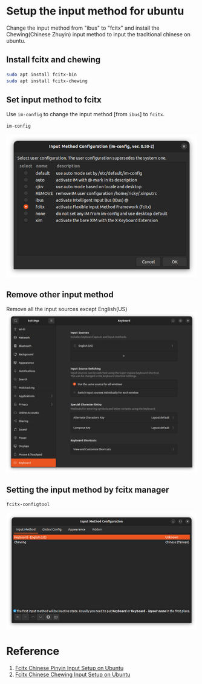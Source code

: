 # Setup the input method for ubuntu
Change the input method from "ibus" to "fcitx" and install the Chewing(Chinese Zhuyin) input method to input the traditional chinese on ubuntu.

## Install fcitx and chewing
```sh
sudo apt install fcitx-bin
sudo apt install fcitx-chewing
```

## Set input method to fcitx
Use `im-config` to change the input method [from `ibus`] to `fcitx`.
```sh
im-config
```
![Select fcitx](figs/to_fcitx.png)

## Remove other input method
Remove all the input sources except English(US)
![Remove input method](figs/remove_others.png)

## Setting the input method by fcitx manager
```sh
fcitx-configtool
```
![fcitx manager](figs/fcitx_manager.png)

# Reference
1. [Fcitx Chinese Pinyin Input Setup on Ubuntu](https://leimao.github.io/blog/Ubuntu-Gaming-Chinese-Input/)
2. [Fcitx Chinese Chewing Input Setup on Ubuntu](https://hackmd.io/@chiawei716/r1OPMS44H)
